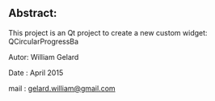 Abstract:
---------
This project is an Qt project to create a new custom widget: QCircularProgressBa

Autor: William Gelard

Date : April 2015

mail : gelard.william@gmail.com
